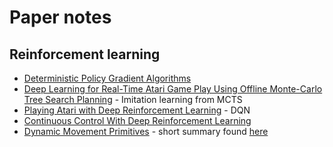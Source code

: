 # Paper notes

## Reinforcement learning

- [Deterministic Policy Gradient Algorithms](reinforcement-learning/md/dpg-algs.md) 
- [Deep Learning for Real-Time Atari Game Play Using Offline Monte-Carlo Tree Search Planning](reinforcement-learning/atari-mcts.pdf) - Imitation learning from MCTS
- [Playing Atari with Deep Reinforcement Learning](reinforcement-learning/dqn.pdf) - DQN
- [Continuous Control With Deep Reinforcement Learning](reinforcement-learning/md/continuous-control-drl.md)
- [Dynamic Movement Primitives](reinforcement-learning/dmps.pdf) - short summary found [here](https://studywolf.wordpress.com/2013/11/16/dynamic-movement-primitives-part-1-the-basics/)